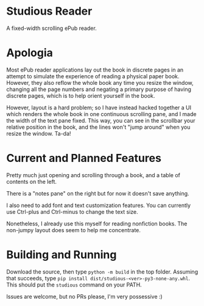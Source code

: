 # Studious Reader
A fixed-width scrolling ePub reader.

# Apologia
Most ePub reader applications lay out the book in discrete pages in an
attempt to simulate the experience of reading a physical paper
book. However, they also reflow the whole book any time you resize the
window, changing all the page numbers and negating a primary purpose of
having discrete pages, which is to help orient yourself in the book.

However, layout is a hard problem; so I have instead hacked together a
UI which renders the whole book in one continuous scrolling pane, and
I made the width of the text pane fixed. This way, you can see in the
scrollbar your relative position in the book, and the lines won't "jump
around" when you resize the window. Ta-da!

# Current and Planned Features
Pretty much just opening and scrolling through a book, and a table of
contents on the left.

There is a "notes pane" on the right but for now it doesn't save
anything.

I also need to add font and text customization features. You can
currently use Ctrl-plus and Ctrl-minus to change the text size.

Nonetheless, I already use this myself for reading nonfiction books. The
non-jumpy layout does seem to help me concentrate.

# Building and Running
Download the source, then type `python -m build` in the top
folder. Assuming that succeeds, type `pip install
dist/studious-<ver>-py3-none-any.whl`. This should put the `studious`
command on your PATH.

Issues are welcome, but no PRs please, I'm very possessive :)
